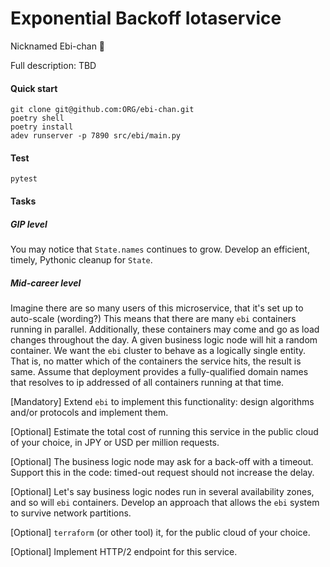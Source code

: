 # Exponential Backoff Iotaservice

Nicknamed Ebi-chan 🦐

Full description: TBD

#### Quick start

```
git clone git@github.com:ORG/ebi-chan.git
poetry shell
poetry install
adev runserver -p 7890 src/ebi/main.py
```

#### Test

```
pytest
```

#### Tasks

##### GIP level

You may notice that `State.names` continues to grow.
Develop an efficient, timely, Pythonic cleanup for `State`.

##### Mid-career level

Imagine there are so many users of this microservice, that it's set up to auto-scale (wording?)
This means that there are many `ebi` containers running in parallel.
Additionally, these containers may come and go as load changes throughout the day.
A given business logic node will hit a random container.
We want the `ebi` cluster to behave as a logically single entity.
That is, no matter which of the containers the service hits, the result is same.
Assume that deployment provides a fully-qualified domain names that resolves to ip addressed of all containers running at that time.

[Mandatory]
Extend `ebi` to implement this functionality: design algorithms and/or protocols and implement them.

[Optional]
Estimate the total cost of running this service in the public cloud of your choice, in JPY or USD per million requests.

[Optional]
The business logic node may ask for a back-off with a timeout.
 Support this in the code: timed-out request should not increase the delay.

[Optional]
Let's say business logic nodes run in several availability zones, and so will `ebi` containers.
Develop an approach that allows the `ebi` system to survive network partitions.

[Optional]
`terraform` (or other tool) it, for the public cloud of your choice.

[Optional]
Implement HTTP/2 endpoint for this service.
